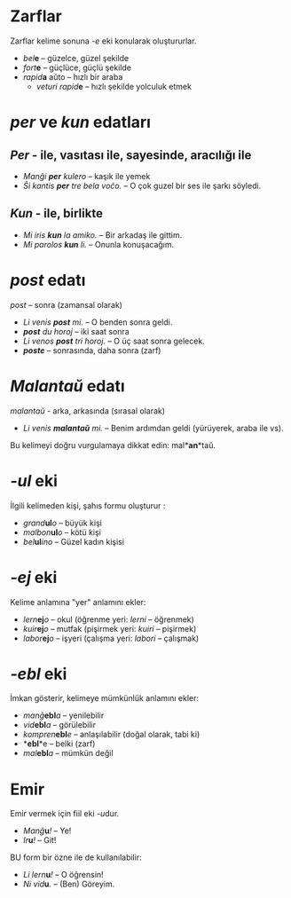 # Zarflar

Zarflar kelime sonuna *-e* eki konularak oluştururlar.

- *bel*__e__   – güzelce, güzel şekilde
- *fort*__e__  – güçlüce, güçlü şekilde
- *rapid*__a__ aŭto   – hızlı bir araba
	- *veturi rapid*__e__   – hızlı şekilde yolculuk etmek


# *per* ve *kun* edatları

## *Per* - ile, vasıtası ile, sayesinde, aracılığı ile

- *Manĝi *__per__* kulero* – kaşık ile yemek
- *Ŝi kantis *__per__* tre bela voĉo.* – O çok guzel bir ses ile şarkı söyledi.
 
## *Kun* - ile, birlikte        

- *Mi iris *__kun__* la amiko.*    – Bir arkadaş ile gittim.
- *Mi parolos __kun__ li.*       – Onunla konuşacağım.



# *post* edatı

*post* – sonra (zamansal olarak)

- *Li venis __post__ mi.*   – O benden sonra geldi.
- *__post__ du horoj* – iki saat sonra
- *Li venos __post__ tri horoj.* – O üç saat sonra gelecek.
- *__poste__* – sonrasında, daha sonra (zarf)


# *Malantaŭ* edatı

*malantaŭ* - arka, arkasında (sırasal olarak)

- *Li venis *__malantaŭ__* mi.* – Benim ardımdan geldi (yürüyerek, araba ile vs).

Bu kelimeyi doğru vurgulamaya dikkat edin: mal*__an__*taŭ.
 
# *-ul* eki

İlgili kelimeden kişi, şahıs formu oluşturur :

- *grand*__ul__*o*  – büyük kişi
- *malbon*__ul__*o* – kötü kişi
- *bel*__ul__*ino*  – Güzel kadın kişisi

 

# *-ej* eki

Kelime anlamına "yer" anlamını ekler:

- *lern*__ej__*o*  – okul (öğrenme yeri: *lerni* – öğrenmek)
- *kuir*__ej__*o*  – mutfak (pişirmek yeri: *kuiri* – pişirmek)
- *labor*__ej__*o* – işyeri (çalışma yeri: *labori* – çalışmak)
 

# *-ebl* eki

İmkan gösterir, kelimeye mümkünlük anlamını ekler:

- *manĝ*__ebl__*a* – yenilebilir
- *vid*__ebl__*a* – görülebilir
- *kompren*__ebl__*e* – anlaşılabilir (doğal olarak, tabi ki)
- *__ebl__*e – belki (zarf)
- *mal*__ebl__*a* – mümkün değil


# Emir

Emir vermek için fiil eki *-u*dur.

- *Manĝ*__u__*!*   – Ye!
- *Ir*__u__*!*   – Git!

BU form bir özne ile de kullanılabilir:

- *Li lern*__u__*!* – O öğrensin!
- *Ni vid*__u__*.*  – (Ben) Göreyim.
 
